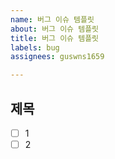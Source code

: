```yaml
---
name: 버그 이슈 템플릿
about: 버그 이슈 템플릿
title: 버그 이슈 템플릿
labels: bug
assignees: guswns1659

---
```


## 제목 
- [ ] 1
- [ ] 2
